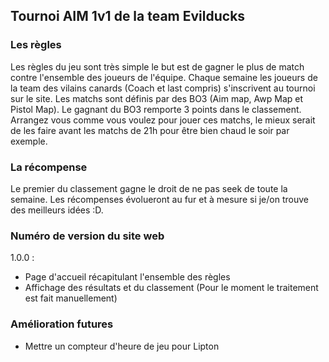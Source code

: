 ## Tournoi AIM 1v1 de la team Evilducks ##

### Les règles ###

Les règles du jeu sont très simple le but est de gagner le plus de match contre l'ensemble des joueurs de l'équipe. Chaque semaine les joueurs de la team des vilains canards (Coach et last compris) s'inscrivent au tournoi sur le site. Les matchs sont définis par des BO3 (Aim map, Awp Map et Pistol Map). Le gagnant du BO3 remporte 3 points dans le classement. Arrangez vous comme vous voulez pour jouer ces matchs, le mieux serait de les faire avant les matchs de 21h pour être bien chaud le soir par exemple. 

### La récompense ###

Le premier du classement gagne le droit de ne pas seek de toute la semaine. Les récompenses évolueront au fur et à mesure si je/on trouve des meilleurs idées :D.

### Numéro de version du site web ###

1.0.0 : 
- Page d'accueil récapitulant l'ensemble des règles
- Affichage des résultats et du classement (Pour le moment le traitement est fait manuellement)

### Amélioration futures ###

- Mettre un compteur d'heure de jeu pour Lipton
